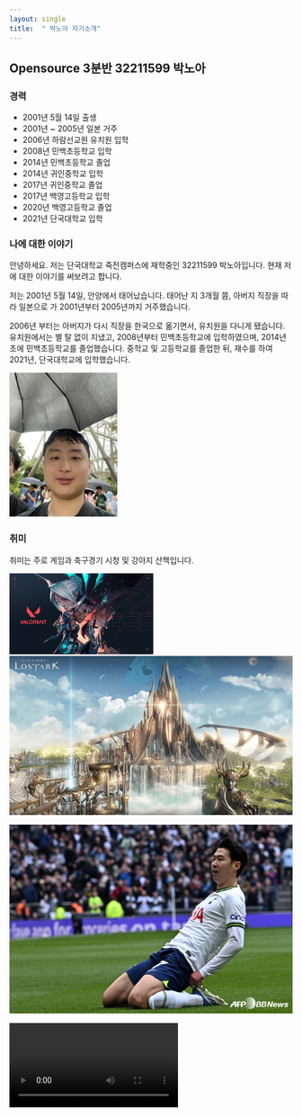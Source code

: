 ```yaml
---
layout: single
title:  " 박노아 자기소개" 
---
```


## Opensource 3분반 32211599 박노아



### 경력

- 2001년 5월 14일 출생
- 2001년 ~ 2005년 일본 거주
- 2006년 하람선교원 유치원 입학
- 2008년 민백초등학교 입학
- 2014년 민백초등학교 졸업
- 2014년 귀인중학교 입학
- 2017년 귀인중학교 졸업
- 2017년 백영고등학교 입학
- 2020년 백영고등학교 졸업
- 2021년 단국대학교 입학





### 나에 대한 이야기

안녕하세요. 저는 단국대학교 죽전캠퍼스에 재학중인 32211599 박노아입니다. 현재 저에 대한 이야기를 써보려고 합니다.

저는 2001년 5월 14일, 안양에서 태어났습니다. 태어난 지 3개월 쯤, 아버지 직장을 따라 일본으로 가 2001년부터 2005년까지 거주했습니다.

2006년 부터는 아버지가 다시 직장을 한국으로 옮기면서, 유치원을 다니게 됐습니다. 유치원에서는 별 탈 없이 지냈고, 2008년부터 민백초등학교에 입학하였으며, 2014년 초에 민백초등학교를 졸업했습니다. 중학교 및 고등학교를 졸업한 뒤, 재수를 하여 2021년, 단국대학교에 입학했습니다.



<img src="..\images\2024-04-29-introduce\my_image.jpg" alt="my_image" style="zoom:25%;" />



### 취미

취미는 주로 게임과 축구경기 시청 및 강아지 산책입니다.

<img src="..\images\2024-04-29-introduce\valorant.jpg" alt="valorant" style="zoom:25%;" />

<img src="..\images\2024-04-29-introduce\lostark.webp" alt="lostark" style="zoom: 67%;" />

![soccer](..\images\2024-04-29-introduce\soccer.jpg)


<video src="..\videos\dog.mp4"></video>
